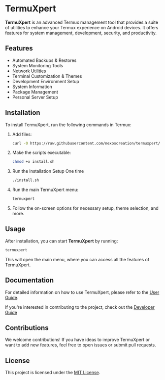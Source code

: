 # **TermuXpert**

**TermuXpert** is an advanced Termux management tool that provides a suite of utilities to enhance your Termux experience on Android devices. It offers features for system management, development, security, and productivity.

## **Features**

- Automated Backups & Restores
- System Monitoring Tools
- Network Utilities
- Terminal Customization & Themes
- Development Environment Setup
- System Information
- Package Management
- Personal Server Setup

## **Installation**

To install TermuXpert, run the following commands in Termux:

1. Add files:
   ```bash
   curl -O https://raw.githubusercontent.com/nexoscreation/termuxpert/main/install.sh
   ```

3. Make the scripts executable:

   ```bash
   chmod +x install.sh
   ```

4. Run the Installation Setup One time
   ```bash
   ./install.sh
   ```

5. Run the main TermuXpert menu:

   ```bash
   termuxpert
   ```

6. Follow the on-screen options for necessary setup, theme selection, and more.

## **Usage**
After installation, you can start **TermuXpert** by running:

```bash
termuxpert
```
This will open the main menu, where you can access all the features of TermuXpert.

## **Documentation**

For detailed information on how to use TermuXpert, please refer to the <a href="docs/user_guide.md" className="text-blue-600 hover:underline">User Guide</a>. 

If you're interested in contributing to the project, check out the <a href="docs/developer_guide.md" className="text-blue-600 hover:underline">Developer Guide</a>

## **Contributions**

We welcome contributions! If you have ideas to improve TermuXpert or want to add new features, feel free to open issues or submit pull requests.

## **License**

This project is licensed under the [MIT License](LICENSE).